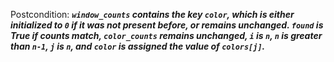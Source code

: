 Postcondition: ***`window_counts` contains the key `color`, which is either initialized to `0` if it was not present before, or remains unchanged. `found` is True if counts match, `color_counts` remains unchanged, `i` is `n`, `n` is greater than `n-1`, `j` is `n`, and `color` is assigned the value of `colors[j]`.***
